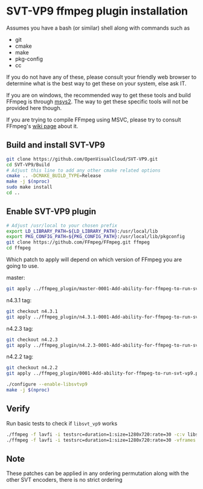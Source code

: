 # SVT-VP9 ffmpeg plugin installation

Assumes you have a bash (or similar) shell along with commands such as

- git
- cmake
- make
- pkg-config
- cc

If you do not have any of these, please consult your friendly web browser to determine what is the best way to get these on your system, else ask IT.

If you are on windows, the recommended way to get these tools and build FFmpeg is through [msys2](https://www.msys2.org/). The way to get these specific tools will not be provided here though.

If you are trying to compile FFmpeg using MSVC, please try to consult FFmpeg's [wiki page](https://trac.ffmpeg.org/wiki/CompilationGuide/MSVC) about it.

## Build and install SVT-VP9

```bash
git clone https://github.com/OpenVisualCloud/SVT-VP9.git
cd SVT-VP9/Build
# Adjust this line to add any other cmake related options
cmake .. -DCMAKE_BUILD_TYPE=Release
make -j $(nproc)
sudo make install
cd ..
```

## Enable SVT-VP9 plugin

```bash
# Adjust /usr/local to your chosen prefix
export LD_LIBRARY_PATH=${LD_LIBRARY_PATH}:/usr/local/lib
export PKG_CONFIG_PATH=${PKG_CONFIG_PATH}:/usr/local/lib/pkgconfig
git clone https://github.com/FFmpeg/FFmpeg.git ffmpeg
cd ffmpeg
```

Which patch to apply will depend on which version of FFmpeg you are going to use.

master:

```bash
git apply ../ffmpeg_plugin/master-0001-Add-ability-for-ffmpeg-to-run-svt-vp9.patch
```

n4.3.1 tag:

```bash
git checkout n4.3.1
git apply ../ffmpeg_plugin/n4.3.1-0001-Add-ability-for-ffmpeg-to-run-svt-vp9.patch
```

n4.2.3 tag:

```bash
git checkout n4.2.3
git apply ../ffmpeg_plugin/n4.2.3-0001-Add-ability-for-ffmpeg-to-run-svt-vp9.patch
```

n4.2.2 tag:

```bash
git checkout n4.2.2
git apply ../ffmpeg_plugin/0001-Add-ability-for-ffmpeg-to-run-svt-vp9.patch
```

```bash
./configure --enable-libsvtvp9
make -j $(nproc)
```

## Verify

Run basic tests to check if `libsvt_vp9` works

```bash
./ffmpeg -f lavfi -i testsrc=duration=1:size=1280x720:rate=30 -c:v libsvt_vp9 -rc 1 -b:v 10M -preset 1 -y test.ivf
./ffmpeg -f lavfi -i testsrc=duration=1:size=1280x720:rate=30 -vframes 1000 -c:v libsvt_vp9 -y test.mp4
```

## Note

These patches can be applied in any ordering permutation along with the other SVT encoders, there is no strict ordering
